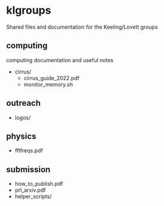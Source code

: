 # klgroups
Shared files and documentation for the Keeling/Lovett groups

## computing
computing documentation and useful notes
- cirrus/
    - cirrus_guide_2022.pdf
    - monitor_memory.sh

## outreach
- logos/ 

## physics
- fftfreqs.pdf

## submission
- how_to_publish.pdf
- prl_arxiv.pdf
- helper_scripts/

